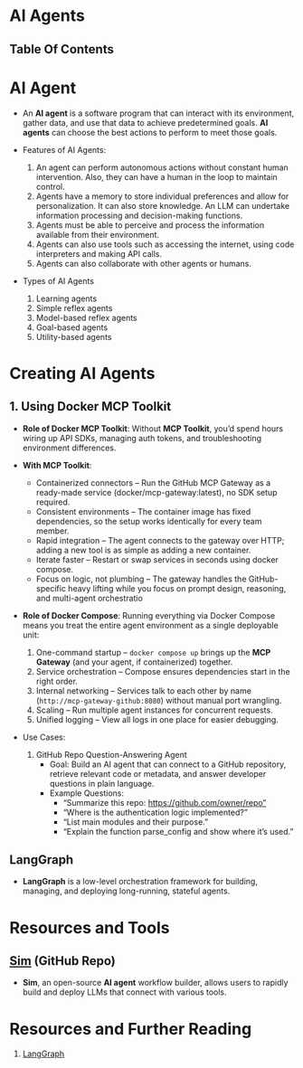 # AI Agents

## Table Of Contents

# AI Agent

- An **AI agent** is a software program that can interact with its environment, gather data, and use that data to achieve predetermined goals. **AI agents** can choose the best actions to perform to meet those goals.
- Features of AI Agents:

  1. An agent can perform autonomous actions without constant human intervention. Also, they can have a human in the loop to maintain control.
  2. Agents have a memory to store individual preferences and allow for personalization. It can also store knowledge. An LLM can undertake information processing and decision-making functions.
  3. Agents must be able to perceive and process the information available from their environment.
  4. Agents can also use tools such as accessing the internet, using code interpreters and making API calls.
  5. Agents can also collaborate with other agents or humans.

- Types of AI Agents
  1. Learning agents
  2. Simple reflex agents
  3. Model-based reflex agents
  4. Goal-based agents
  5. Utility-based agents

# Creating AI Agents

## 1. Using Docker MCP Toolkit

- **Role of Docker MCP Toolkit**: Without **MCP Toolkit**, you’d spend hours wiring up API SDKs, managing auth tokens, and troubleshooting environment differences.
- **With MCP Toolkit**:

  - Containerized connectors – Run the GitHub MCP Gateway as a ready-made service (docker/mcp-gateway:latest), no SDK setup required.
  - Consistent environments – The container image has fixed dependencies, so the setup works identically for every team member.
  - Rapid integration – The agent connects to the gateway over HTTP; adding a new tool is as simple as adding a new container.
  - Iterate faster – Restart or swap services in seconds using docker compose.
  - Focus on logic, not plumbing – The gateway handles the GitHub-specific heavy lifting while you focus on prompt design, reasoning, and multi-agent orchestratio

- **Role of Docker Compose**: Running everything via Docker Compose means you treat the entire agent environment as a single deployable unit:

  1. One-command startup – `docker compose up` brings up the **MCP Gateway** (and your agent, if containerized) together.
  2. Service orchestration – Compose ensures dependencies start in the right order.
  3. Internal networking – Services talk to each other by name (`http://mcp-gateway-github:8080`) without manual port wrangling.
  4. Scaling – Run multiple agent instances for concurrent requests.
  5. Unified logging – View all logs in one place for easier debugging.

- Use Cases:
  1. GitHub Repo Question-Answering Agent
     - Goal: Build an AI agent that can connect to a GitHub repository, retrieve relevant code or metadata, and answer developer questions in plain language.
     - Example Questions:
       - “Summarize this repo: https://github.com/owner/repo”
       - “Where is the authentication logic implemented?”
       - “List main modules and their purpose.”
       - “Explain the function parse_config and show where it’s used.”

## LangGraph

- **LangGraph** is a low-level orchestration framework for building, managing, and deploying long-running, stateful agents.

# Resources and Tools

## [Sim](https://github.com/simstudioai/sim?tab=readme-ov-file) (GitHub Repo)

- **Sim**, an open-source **AI agent** workflow builder, allows users to rapidly build and deploy LLMs that connect with various tools.

# Resources and Further Reading

1. [LangGraph](https://langchain-ai.github.io/langgraph/)
